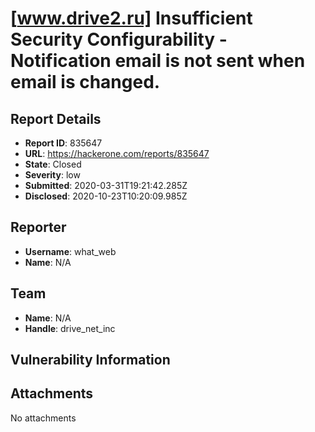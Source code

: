 # [www.drive2.ru] Insufficient Security Configurability - Notification email is not sent when email is changed.

## Report Details
- **Report ID**: 835647
- **URL**: https://hackerone.com/reports/835647
- **State**: Closed
- **Severity**: low
- **Submitted**: 2020-03-31T19:21:42.285Z
- **Disclosed**: 2020-10-23T10:20:09.985Z

## Reporter
- **Username**: what_web
- **Name**: N/A

## Team
- **Name**: N/A
- **Handle**: drive_net_inc

## Vulnerability Information


## Attachments
No attachments
